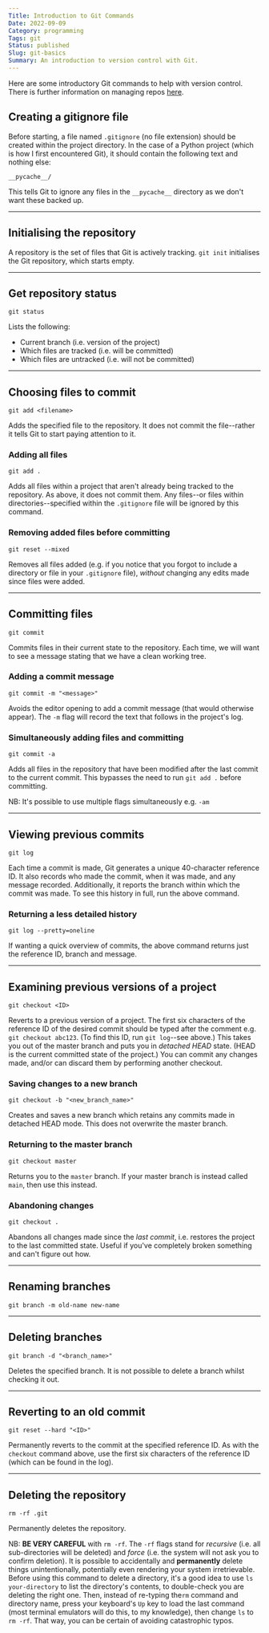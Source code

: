 ```yaml
---
Title: Introduction to Git Commands
Date: 2022-09-09
Category: programming 
Tags: git
Status: published
Slug: git-basics
Summary: An introduction to version control with Git.
---
```


Here are some introductory Git commands to help with version control. There is further information on managing repos [here][].

[here]: {filename}git_repository_management.md

## Creating a gitignore file

Before starting, a file named `.gitignore` (no file extension) should be created within the project directory. In the case of a Python project (which is how I first encountered Git), it should contain the following text and nothing else:

```
__pycache__/
```

This tells Git to ignore any files in the `__pycache__` directory as we don't want these backed up.

---

## Initialising the repository ##

A repository is the set of files that Git is actively tracking. `git init` initialises the Git repository, which starts empty.

---

## Get repository status ##

```
git status
```

Lists the following:

* Current branch (i.e. version of the project)
* Which files are tracked (i.e. will be committed)
* Which files are untracked (i.e. will not be committed)

---

## Choosing files to commit ##

```
git add <filename>
```

Adds the specified file to the repository. It does not commit the file--rather it tells Git to start paying attention to it.

### Adding all files ###

```
git add .
```

Adds all files within a project that aren't already being tracked to the repository. As above, it does not commit them. Any files--or files within directories--specified within the `.gitignore` file will be ignored by this command.

### Removing added files before committing ###

```
git reset --mixed
```

Removes all files added (e.g. if you notice that you forgot to include a directory or file in your `.gitignore` file), *without* changing any edits made since files were added.

---

## Committing files ##

```
git commit
``` 

Commits files in their current state to the repository. Each time, we will want to see a message stating that we have a clean working tree.

### Adding a commit message  ###

```
git commit -m "<message>"
```

Avoids the editor opening to add a commit message (that would otherwise appear). The `-m` flag will record the text that follows in the project's log.

### Simultaneously adding files and committing ###

```
git commit -a
```

Adds all files in the repository that have been modified after the last commit to the current commit. This bypasses the need to run `git add .` before committing.

NB: It's possible to use multiple flags simultaneously e.g. `-am`

---

## Viewing previous commits ##

```
git log
```

Each time a commit is made, Git generates a unique 40-character reference ID. It also records who made the commit, when it was made, and any message recorded. Additionally, it reports the branch within which the commit was made. To see this history in full, run the above command.

### Returning a less detailed history ###

```
git log --pretty=oneline
```

If wanting a quick overview of commits, the above command returns just the reference ID, branch and message.

---

## Examining previous versions of a project ##

```
git checkout <ID>
```

Reverts to a previous version of a project. The first six characters of the reference ID of the desired commit should be typed after the comment e.g. `git checkout abc123`. (To find this ID, run `git log`--see above.) This takes you out of the master branch and puts you in *detached HEAD* state. (HEAD is the current committed state of the project.) You can commit any changes made, and/or can discard them by performing another checkout.

### Saving changes to a new branch ###

```
git checkout -b "<new_branch_name>"
```

Creates and saves a new branch which retains any commits made in detached HEAD mode. This does not overwrite the master branch.

### Returning to the master branch ###

```
git checkout master
```

Returns you to the `master` branch. If your master branch is instead called `main`, then use this instead.

### Abandoning changes ###

```
git checkout .
```

Abandons all changes made since the *last commit*, i.e. restores the project to the last committed state. Useful if you've completely broken something and can't figure out how.

---

## Renaming branches

```
git branch -m old-name new-name
```

---

## Deleting branches ##

```
git branch -d "<branch_name>"
```

Deletes the specified branch. It is not possible to delete a branch whilst checking it out.

---

## Reverting to an old commit ##

```
git reset --hard "<ID>"
```

Permanently reverts to the commit at the specified reference ID.  As with the `checkout` command above, use the first six characters of the reference ID (which can be found in the log).

---

## Deleting the repository ##

```
rm -rf .git
```

Permanently deletes the repository.

NB: **BE VERY CAREFUL** with `rm -rf`. The `-rf` flags stand for *recursive* (i.e. all sub-directories will be deleted) and *force* (i.e. the system will not ask you to confirm deletion). It is possible to accidentally and **permanently** delete things unintentionally, potentially even rendering your system irretrievable. Before using this command to delete a directory, it's a good idea to use `ls your-directory` to list the directory's contents, to double-check you are deleting the right one. Then, instead of re-typing the`rm` command and directory name, press your keyboard's `Up` key to load the last command (most terminal emulators will do this, to my knowledge), then change `ls` to `rm -rf`. That way, you can be certain of avoiding catastrophic typos.
